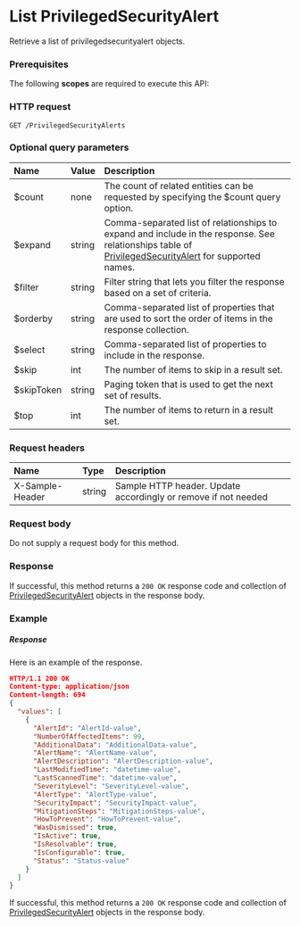 # List PrivilegedSecurityAlert

Retrieve a list of privilegedsecurityalert objects.
### Prerequisites
The following **scopes** are required to execute this API: 
### HTTP request
<!-- { "blockType": "ignored" } -->
```http
GET /PrivilegedSecurityAlerts
```
### Optional query parameters
|Name|Value|Description|
|:---------------|:--------|:-------|
|$count|none|The count of related entities can be requested by specifying the $count query option.|
|$expand|string|Comma-separated list of relationships to expand and include in the response. See relationships table of [PrivilegedSecurityAlert](../resources/privilegedsecurityalert.md) for supported names. |
|$filter|string|Filter string that lets you filter the response based on a set of criteria.|
|$orderby|string|Comma-separated list of properties that are used to sort the order of items in the response collection.|
|$select|string|Comma-separated list of properties to include in the response.|
|$skip|int|The number of items to skip in a result set.|
|$skipToken|string|Paging token that is used to get the next set of results.|
|$top|int|The number of items to return in a result set.|

### Request headers
| Name       | Type | Description|
|:-----------|:------|:----------|
| X-Sample-Header  | string  | Sample HTTP header. Update accordingly or remove if not needed|

### Request body
Do not supply a request body for this method.
### Response
If successful, this method returns a `200 OK` response code and collection of [PrivilegedSecurityAlert](../resources/privilegedsecurityalert.md) objects in the response body.
### Example
##### Response
Here is an example of the response.
<!-- {
  "blockType": "response",
  "truncated": false,
  "@odata.type": "privilegedsecurityalerts"
} -->
```json
HTTP/1.1 200 OK
Content-type: application/json
Content-length: 694
{
  "values": [
    {
      "AlertId": "AlertId-value",
      "NumberOfAffectedItems": 99,
      "AdditionalData": "AdditionalData-value",
      "AlertName": "AlertName-value",
      "AlertDescription": "AlertDescription-value",
      "LastModifiedTime": "datetime-value",
      "LastScannedTime": "datetime-value",
      "SeverityLevel": "SeverityLevel-value",
      "AlertType": "AlertType-value",
      "SecurityImpact": "SecurityImpact-value",
      "MitigationSteps": "MitigationSteps-value",
      "HowToPrevent": "HowToPrevent-value",
      "WasDismissed": true,
      "IsActive": true,
      "IsResolvable": true,
      "IsConfigurable": true,
      "Status": "Status-value"
    }
  ]
}
```
If successful, this method returns a `200 OK` response code and collection of [PrivilegedSecurityAlert](../resources/privilegedsecurityalert.md) objects in the response body.

<!-- uuid: d5097c14-6b50-4095-9886-d02864fec1be
2015-10-16 22:29:35 UTC -->
<!-- {
  "type": "#page.annotation",
  "description": "List PrivilegedSecurityAlert",
  "keywords": "",
  "section": "documentation",
  "tocPath": ""
}-->